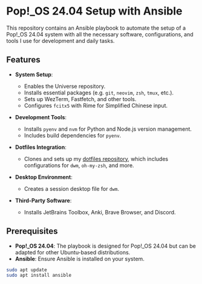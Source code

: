 # Pop!_OS 24.04 Setup with Ansible

This repository contains an Ansible playbook to automate the setup of a Pop!_OS 24.04 system with all the necessary software, configurations, and tools I use for development and daily tasks.

## Features

- **System Setup**:
  - Enables the Universe repository.
  - Installs essential packages (e.g. `git`, `neovim`, `zsh`, `tmux`, etc.).
  - Sets up WezTerm, Fastfetch, and other tools.
  - Configures `fcitx5` with Rime for Simplified Chinese input.

- **Development Tools**:
  - Installs `pyenv` and `nvm` for Python and Node.js version management.
  - Includes build dependencies for `pyenv`.

- **Dotfiles Integration**:
  - Clones and sets up my [dotfiles repository](https://github.com/aileks/dotfiles.git), which includes configurations for `dwm`, `oh-my-zsh`, and more.

- **Desktop Environment**:
  - Creates a session desktop file for `dwm`.

- **Third-Party Software**:
  - Installs JetBrains Toolbox, Anki, Brave Browser, and Discord.

## Prerequisites

- **Pop!_OS 24.04**: The playbook is designed for Pop!_OS 24.04 but can be adapted for other Ubuntu-based distributions.
- **Ansible**: Ensure Ansible is installed on your system.

```bash
sudo apt update
sudo apt install ansible
```
